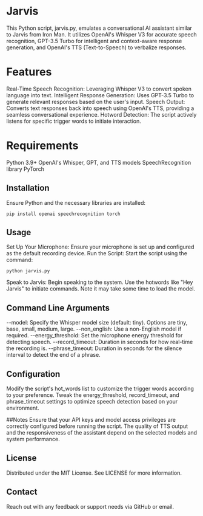 # Jarvis
This Python script, jarvis.py, emulates a conversational AI assistant similar to Jarvis from Iron Man. It utilizes OpenAI's Whisper V3 for accurate speech recognition, GPT-3.5 Turbo for intelligent and context-aware response generation, and OpenAI's TTS (Text-to-Speech) to verbalize responses.

# Features
Real-Time Speech Recognition: Leveraging Whisper V3 to convert spoken language into text.
Intelligent Response Generation: Uses GPT-3.5 Turbo to generate relevant responses based on the user's input.
Speech Output: Converts text responses back into speech using OpenAI's TTS, providing a seamless conversational experience.
Hotword Detection: The script actively listens for specific trigger words to initiate interaction.

# Requirements
Python 3.9+
OpenAI's Whisper, GPT, and TTS models
SpeechRecognition library
PyTorch

## Installation
Ensure Python and the necessary libraries are installed:
```
pip install openai speechrecognition torch
```
## Usage
Set Up Your Microphone: Ensure your microphone is set up and configured as the default recording device.
Run the Script: Start the script using the command:
```
python jarvis.py
```
Speak to Jarvis: Begin speaking to the system. Use the hotwords like "Hey Jarvis" to initiate commands. Note it may take some time to load the model.

## Command Line Arguments
--model: Specify the Whisper model size (default: tiny). Options are tiny, base, small, medium, large.
--non_english: Use a non-English model if required.
--energy_threshold: Set the microphone energy threshold for detecting speech.
--record_timeout: Duration in seconds for how real-time the recording is.
--phrase_timeout: Duration in seconds for the silence interval to detect the end of a phrase.

## Configuration
Modify the script's hot_words list to customize the trigger words according to your preference.
Tweak the energy_threshold, record_timeout, and phrase_timeout settings to optimize speech detection based on your environment.

##Notes
Ensure that your API keys and model access privileges are correctly configured before running the script.
The quality of TTS output and the responsiveness of the assistant depend on the selected models and system performance.

## License
Distributed under the MIT License. See LICENSE for more information.

## Contact
Reach out with any feedback or support needs via GitHub or email.
